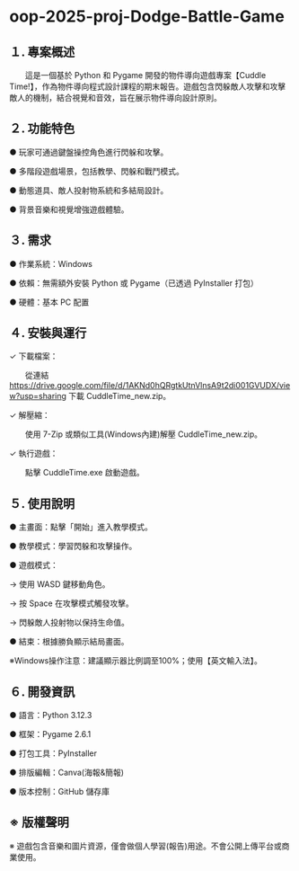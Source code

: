 # oop-2025-proj-Dodge-Battle-Game

## １. 專案概述

　　這是一個基於 Python 和 Pygame 開發的物件導向遊戲專案【Cuddle Time!】，作為物件導向程式設計課程的期末報告。遊戲包含閃躲敵人攻擊和攻擊敵人的機制，結合視覺和音效，旨在展示物件導向設計原則。



## ２. 功能特色

● 玩家可通過鍵盤操控角色進行閃躲和攻擊。

● 多階段遊戲場景，包括教學、閃躲和戰鬥模式。

● 動態道具、敵人投射物系統和多結局設計。

● 背景音樂和視覺增強遊戲體驗。

## ３. 需求

● 作業系統：Windows

● 依賴：無需額外安裝 Python 或 Pygame（已透過 PyInstaller 打包）

● 硬體：基本 PC 配置

## ４. 安裝與運行

✓ 下載檔案：

　　從連結 https://drive.google.com/file/d/1AKNd0hQRgtkUtnVlnsA9t2di001GVUDX/view?usp=sharing 下載 CuddleTime_new.zip。

✓ 解壓縮：

　　使用 7-Zip 或類似工具(Windows內建)解壓 CuddleTime_new.zip。

✓ 執行遊戲：

　　點擊 CuddleTime.exe 啟動遊戲。

## ５. 使用說明

● 主畫面：點擊「開始」進入教學模式。

● 教學模式：學習閃躲和攻擊操作。

● 遊戲模式：

→ 使用 WASD 鍵移動角色。

→ 按 Space 在攻擊模式觸發攻擊。

→ 閃躲敵人投射物以保持生命值。

● 結束：根據勝負顯示結局畫面。

※Windows操作注意：建議顯示器比例調至100%；使用【英文輸入法】。

## ６. 開發資訊

● 語言：Python 3.12.3

● 框架：Pygame 2.6.1

● 打包工具：PyInstaller

● 排版編輯：Canva(海報&簡報)

● 版本控制：GitHub 儲存庫

## ※ 版權聲明

※ 遊戲包含音樂和圖片資源，僅會做個人學習(報告)用途。不會公開上傳平台或商業使用。
